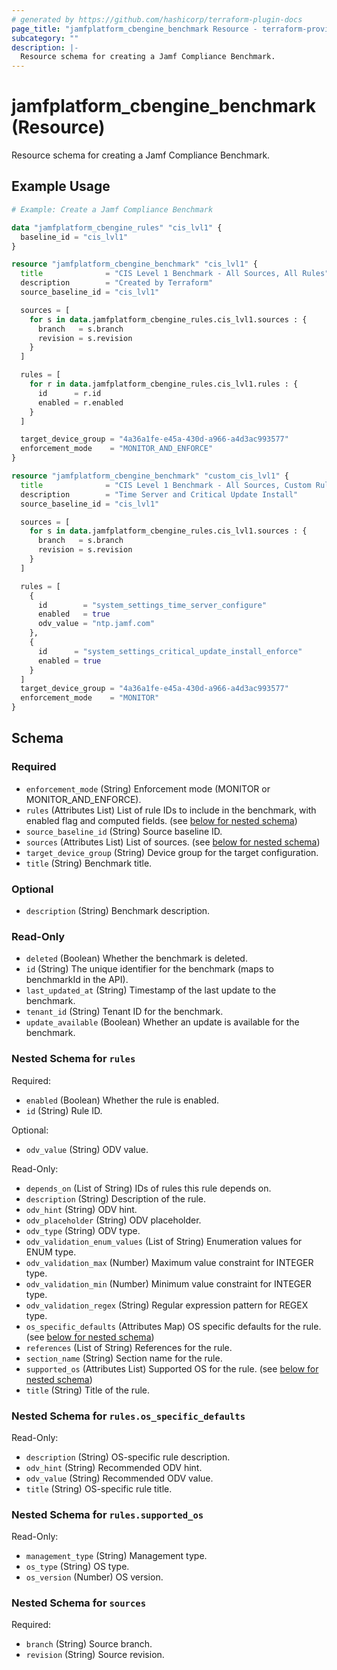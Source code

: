 ```yaml
---
# generated by https://github.com/hashicorp/terraform-plugin-docs
page_title: "jamfplatform_cbengine_benchmark Resource - terraform-provider-jamfplatform"
subcategory: ""
description: |-
  Resource schema for creating a Jamf Compliance Benchmark.
---
```


# jamfplatform_cbengine_benchmark (Resource)

Resource schema for creating a Jamf Compliance Benchmark.

## Example Usage

```terraform
# Example: Create a Jamf Compliance Benchmark

data "jamfplatform_cbengine_rules" "cis_lvl1" {
  baseline_id = "cis_lvl1"
}

resource "jamfplatform_cbengine_benchmark" "cis_lvl1" {
  title              = "CIS Level 1 Benchmark - All Sources, All Rules"
  description        = "Created by Terraform"
  source_baseline_id = "cis_lvl1"

  sources = [
    for s in data.jamfplatform_cbengine_rules.cis_lvl1.sources : {
      branch   = s.branch
      revision = s.revision
    }
  ]

  rules = [
    for r in data.jamfplatform_cbengine_rules.cis_lvl1.rules : {
      id      = r.id
      enabled = r.enabled
    }
  ]

  target_device_group = "4a36a1fe-e45a-430d-a966-a4d3ac993577"
  enforcement_mode    = "MONITOR_AND_ENFORCE"
}

resource "jamfplatform_cbengine_benchmark" "custom_cis_lvl1" {
  title              = "CIS Level 1 Benchmark - All Sources, Custom Rules"
  description        = "Time Server and Critical Update Install"
  source_baseline_id = "cis_lvl1"

  sources = [
    for s in data.jamfplatform_cbengine_rules.cis_lvl1.sources : {
      branch   = s.branch
      revision = s.revision
    }
  ]

  rules = [
    {
      id        = "system_settings_time_server_configure"
      enabled   = true
      odv_value = "ntp.jamf.com"
    },
    {
      id      = "system_settings_critical_update_install_enforce"
      enabled = true
    }
  ]
  target_device_group = "4a36a1fe-e45a-430d-a966-a4d3ac993577"
  enforcement_mode    = "MONITOR"
}
```

<!-- schema generated by tfplugindocs -->
## Schema

### Required

- `enforcement_mode` (String) Enforcement mode (MONITOR or MONITOR_AND_ENFORCE).
- `rules` (Attributes List) List of rule IDs to include in the benchmark, with enabled flag and computed fields. (see [below for nested schema](#nestedatt--rules))
- `source_baseline_id` (String) Source baseline ID.
- `sources` (Attributes List) List of sources. (see [below for nested schema](#nestedatt--sources))
- `target_device_group` (String) Device group for the target configuration.
- `title` (String) Benchmark title.

### Optional

- `description` (String) Benchmark description.

### Read-Only

- `deleted` (Boolean) Whether the benchmark is deleted.
- `id` (String) The unique identifier for the benchmark (maps to benchmarkId in the API).
- `last_updated_at` (String) Timestamp of the last update to the benchmark.
- `tenant_id` (String) Tenant ID for the benchmark.
- `update_available` (Boolean) Whether an update is available for the benchmark.

<a id="nestedatt--rules"></a>
### Nested Schema for `rules`

Required:

- `enabled` (Boolean) Whether the rule is enabled.
- `id` (String) Rule ID.

Optional:

- `odv_value` (String) ODV value.

Read-Only:

- `depends_on` (List of String) IDs of rules this rule depends on.
- `description` (String) Description of the rule.
- `odv_hint` (String) ODV hint.
- `odv_placeholder` (String) ODV placeholder.
- `odv_type` (String) ODV type.
- `odv_validation_enum_values` (List of String) Enumeration values for ENUM type.
- `odv_validation_max` (Number) Maximum value constraint for INTEGER type.
- `odv_validation_min` (Number) Minimum value constraint for INTEGER type.
- `odv_validation_regex` (String) Regular expression pattern for REGEX type.
- `os_specific_defaults` (Attributes Map) OS specific defaults for the rule. (see [below for nested schema](#nestedatt--rules--os_specific_defaults))
- `references` (List of String) References for the rule.
- `section_name` (String) Section name for the rule.
- `supported_os` (Attributes List) Supported OS for the rule. (see [below for nested schema](#nestedatt--rules--supported_os))
- `title` (String) Title of the rule.

<a id="nestedatt--rules--os_specific_defaults"></a>
### Nested Schema for `rules.os_specific_defaults`

Read-Only:

- `description` (String) OS-specific rule description.
- `odv_hint` (String) Recommended ODV hint.
- `odv_value` (String) Recommended ODV value.
- `title` (String) OS-specific rule title.


<a id="nestedatt--rules--supported_os"></a>
### Nested Schema for `rules.supported_os`

Read-Only:

- `management_type` (String) Management type.
- `os_type` (String) OS type.
- `os_version` (Number) OS version.



<a id="nestedatt--sources"></a>
### Nested Schema for `sources`

Required:

- `branch` (String) Source branch.
- `revision` (String) Source revision.

